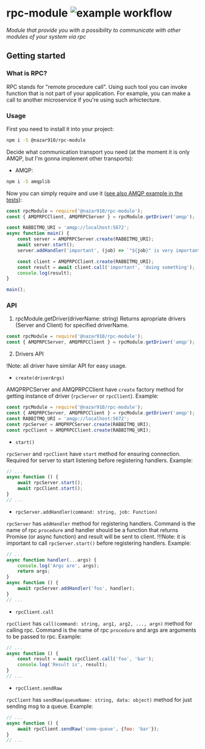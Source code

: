 # rpc-module ![example workflow](https://github.com/Nazar910/rpc-module/actions/workflows/node.js.yml/badge.svg)
*Module that provide you with a possibility to communicate with other modules of your system via rpc*

## Getting started

### What is RPC?
RPC stands for "remote procedure call". Using such tool you can invoke function that is not part of your application. For example, you can make a call to another microservice if you're using such arhictecture.

### Usage
First you need to install it into your project:
```bash
npm i -S @nazar910/rpc-module
```
Decide what communication transport you need (at the moment it is only AMQP, but I'm gonna implement other transports):
- AMQP:
```bash
npm i -S amqplib
```


Now you can simply require and use it ([see also AMQP example in the tests](https://github.com/Nazar910/rpc-module/blob/master/test/integration/amqp.ispec.js)):
```javascript
const rpcModule = require('@nazar910/rpc-module');
const { AMQPRPCClient, AMQPRPCServer } = rpcModule.getDriver('amqp');

const RABBITMQ_URI = 'amqp://localhost:5672';
async function main() {
    const server = AMQPRPCServer.create(RABBITMQ_URI);
    await server.start();
    server.addHandler('important', (job) => `"${job}" is very important`);

    const client = AMQPRPCClient.create(RABBITMQ_URI);
    const result = await client.call('important', 'doing something');
    console.log(result);
}

main();

```

### API
1. rpcModule.getDriver(driverName: string)
Returns apropriate drivers (Server and Client) for specified driverName.
```javascript
const rpcModule = require('@nazar910/rpc-module');
const { AMQPRPCServer, AMQPRPCClient } = rpcModule.getDriver('amqp');
```
2. Drivers API

!Note: all driver have similar API for easy usage.

- `create(driverArgs)`

AMQPRPCServer and AMQPRPCClient have `create` factory method for getting instance of driver (`rpcServer` or `rpcClient`).
Example:
```javascript
const rpcModule = require('@nazar910/rpc-module');
const { AMQPRPCServer, AMQPRPCClient } = rpcModule.getDriver('amqp');
const RABBITMQ_URI = 'amqp://localhost:5672';
const rpcServer = AMQPRPCServer.create(RABBITMQ_URI);
const rpcClient = AMQPRPCClient.create(RABBITMQ_URI);
```

- `start()`

`rpcServer` and `rpcClient` have `start` method for ensuring connection. Required for server to start listening before registering handlers.
Example:
```javascript
// ...
async function () {
    await rpcServer.start();
    await rpcClient.start();
}
// ...
```
- `rpcServer.addHandler(command: string, job: Function)`

`rpcServer` has `addHandler` method for registering handlers.
Command is the name of rpc `procedure` and handler should be a function that returns Promise (or async function) and result will be sent to client.
!!!Note: it is important to call `rpcServer.start()` before registering handlers.
Example:
```javascript
// ...
async function handler(...args) {
    console.log('Args are', args);
    return args;
}
async function () {
    await rpcServer.addHandler('foo', handler);
}
// ...
```
- `rpcClient.call`

`rpcClient` has `call(command: string, arg1, arg2, ..., argn)` method for calling rpc.
Command is the name of rpc `procedure` and args are arguments to be passed to rpc.
Example:
```javascript
// ...
async function () {
    const result = await rpcClient.call('foo', 'bar');
    console.log('Result is', result);
}
// ...
```

- `rpcClient.sendRaw`

`rpcClient` has `sendRaw(queueName: string, data: object)` method for just sending msg to a queue.
Example:
```javascript
// ...
async function () {
    await rpcClient.sendRaw('some-queue', {foo: 'bar'});
}
// ...
```
